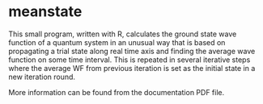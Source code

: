# meanstate
This small program, written with R, calculates the ground state wave function of a quantum system in an unusual way that is based on propagating a trial state along real time axis
and finding the average wave function on some time interval. This is repeated in several iterative steps where the average WF from previous iteration is set as the initial state in a
new iteration round.

More information can be found from the documentation PDF file.
